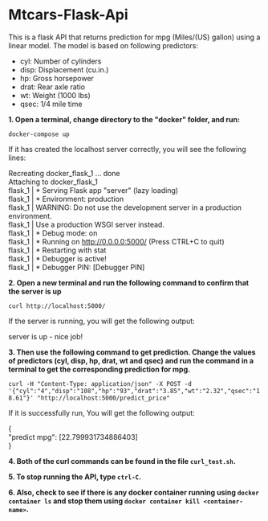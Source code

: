 # Mtcars-Flask-Api

This is a flask API that returns prediction for mpg (Miles/(US) gallon) using a linear model. The model is based on following predictors:

- cyl: Number of cylinders
- disp: Displacement (cu.in.)
- hp: Gross horsepower
- drat: Rear axle ratio
- wt: Weight (1000 lbs)
- qsec: 1/4 mile time

**1. Open a terminal, change directory to the "docker" folder, and run:**

`docker-compose up`

If it has created the localhost server correctly, you will see the following lines:

Recreating docker_flask_1 ... done  
Attaching to docker_flask_1  
flask_1  |  * Serving Flask app "server" (lazy loading)  
flask_1  |  * Environment: production  
flask_1  |    WARNING: Do not use the development server in a production environment.  
flask_1  |    Use a production WSGI server instead.  
flask_1  |  * Debug mode: on  
flask_1  |  * Running on http://0.0.0.0:5000/ (Press CTRL+C to quit)  
flask_1  |  * Restarting with stat  
flask_1  |  * Debugger is active!  
flask_1  |  * Debugger PIN: [Debugger PIN]  

**2. Open a new terminal and run the following command to confirm that the server is up**

`curl http://localhost:5000/`

If the server is running, you will get the following output: 

server is up - nice job!  

**3. Then use the following command to get prediction. Change the values of predictors (cyl, disp, hp, drat, wt and qsec) and run the command in a terminal to get the corresponding prediction for mpg.** 

`curl -H "Content-Type: application/json" -X POST -d '{"cyl":"4","disp":"108","hp":"93","drat":"3.85","wt":"2.32","qsec":"18.61"}' "http://localhost:5000/predict_price"`

If it is successfully run, You will get the following output: 

{  
"predict mpg": [22.799931734886403]  
}  

**4. Both of the curl commands can be found in the file `curl_test.sh`.** 

**5. To stop running the API, type `ctrl-C`.** 

**6. Also, check to see if there is any docker container running using  `docker container ls` and stop them using  `docker container kill <container-name>`.** 
